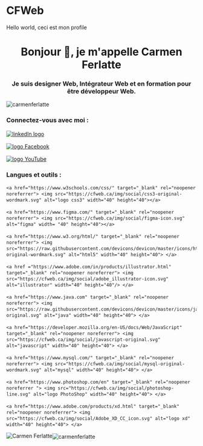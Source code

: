 # CFWeb
Hello world, ceci est mon profile
<h1 align="center">Bonjour 👋, je m'appelle Carmen Ferlatte</h1>
<h3 align="center">Je suis designer Web, Intégrateur Web et en formation pour être développeur Web.</h3>

<p align ="left"> <img src="https://komarev.com/ghpvc/?username=carmenferlatte&label=Profile%20views&color=0e75b6&style=flat" alt="carmenferlatte"> </p>

<h3 align="left">Connectez-vous avec moi :</h3>
<p align="left">
<a href="https://linkedin.com/in/carmenferlatte" target="blank"><img align="center" src= "https://cfweb.ca/img/social/linked-in-alt.svg" alt="linkedIn logo" width ="40" height="30"></a>

<a href="https://fb.com/cfweb.ca" target="blank"><img align="center" src="https://cfweb.ca/img/social/facebook.svg" alt="logo Facebook" width="40" height="30"></a>

<a href="https://www.youtube.com/c/cfweb" target="blank"><img align="center" src="https://cfweb.ca/img/social/youtube.svg" alt="logo YouTube" width="40" height="30"></a></p>

<h3 align="left ">Langues et outils :</h3>

<p align="left">
    
    <a href="https://www.w3schools.com/css/" target="_blank" rel="noopener noreferrer"> <img src="https://cfweb.ca/img/social/css3-original-wordmark.svg" alt="logo css3" width="40" height="40"></a> 
    
    <a href="https://www.figma.com/" target="_blank" rel="noopener noreferrer"> <img src="https://cfweb.ca/img/social/figma-icon.svg" alt="figma" width= "40" height="40"></a> 
    
    <a href="https://www.w3.org/html/" target="_blank" rel="noopener noreferrer"> <img src="https://raw.githubusercontent.com/devicons/devicon/master/icons/html5/html5-original-wordmark.svg" alt="html5" width="40" height="40"> </a> 
    
    <a href ="https://www.adobe.com/in/products/illustrator.html" target="_blank" rel="noopener noreferrer"> <img src="https://cfweb.ca/img/social/adobe_illustrator-icon.svg" alt="illustrator" width="40" height="40"/> </a>
    
    <a href="https://www.java.com" target="_blank" rel="noopener noreferrer"> <img src="https://raw.githubusercontent.com/devicons/devicon/master/icons/java/java-original.svg" alt="java" width="40" height="40"> </a>
    
    <a href="https://developer.mozilla.org/en-US/docs/Web/JavaScript" target="_blank" rel="noopener noreferrer"> <img src="https://cfweb.ca/img/social/javascript-original.svg" alt="javascript" width="40" height="40"> </a>
    
    <a href="https://www.mysql.com/" target="_blank" rel="noopener noreferrer"> <img src="https://cfweb.ca/img/social/mysql-original-wordmark.svg" alt="mysql" width="40" height="40"> </a> 
    
    <a href="https://www.photoshop.com/en" target="_blank" rel="noopener noreferrer "> <img src="https://cfweb.ca/img/social/photoshop-line.svg" alt="logo PhotoShop" width="40" height="40"> </a>
    
    <a href="https://www.adobe.com/products/xd.html" target="_blank" rel="noopener noreferrer"> <img src="https://cfweb.ca/img/social/Adobe_XD_CC_icon.svg" alt="logo xd" width="40" height="40"> </a>
</p> 

<p><img align="left" src="https://github-readme-stats.vercel.app/api/top-langs?username=carmenferlatte&show_icons=true&locale=en&layout=compact" alt="Carmen Ferlatte"></p>

<p><img align="center" src="https://github-readme-stats.vercel.app/api?username=carmenferlatte&show_icons=true&locale=en" alt="carmenferlatte"></p>
